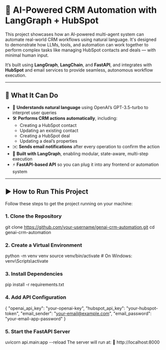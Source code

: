 # 🤖 AI-Powered CRM Automation with LangGraph + HubSpot

This project showcases how an AI-powered multi-agent system can automate real-world CRM workflows using natural language. It's designed to demonstrate how LLMs, tools, and automation can work together to perform complex tasks like managing HubSpot contacts and deals — with minimal human input.

It’s built using **LangGraph**, **LangChain**, and **FastAPI**, and integrates with **HubSpot** and email services to provide seamless, autonomous workflow execution.

---

## 🚀 What It Can Do

- 🧠 **Understands natural language** using OpenAI’s GPT-3.5-turbo to interpret user queries
- 🛠️ **Performs CRM actions automatically**, including:
  - Creating a HubSpot contact
  - Updating an existing contact
  - Creating a HubSpot deal
  - Updating a deal’s properties
- ✉️ **Sends email notifications** after every operation to confirm the action
- 🧩 **Built with LangGraph**, enabling modular, state-aware, multi-step execution
- ⚡ **FastAPI-based API** so you can plug it into any frontend or automation system




---

## ▶️ How to Run This Project

Follow these steps to get the project running on your machine:

### 1. Clone the Repository


git clone https://github.com/your-username/genai-crm-automation.git
cd genai-crm-automation


### 2. Create a Virtual Environment
python -m venv venv
source venv/bin/activate        # On Windows: venv\Scripts\activate

### 3. Install Dependencies
pip install -r requirements.txt

### 4. Add API Configuration
{
  "openai_api_key": "your-openai-key",
  "hubspot_api_key": "your-hubspot-token",
  "email_sender": "your-email@example.com",
  "email_password": "your-email-app-password"
}

### 5. Start the FastAPI Server
uvicorn api.main:app --reload
The server will run at:
📍 http://localhost:8000
